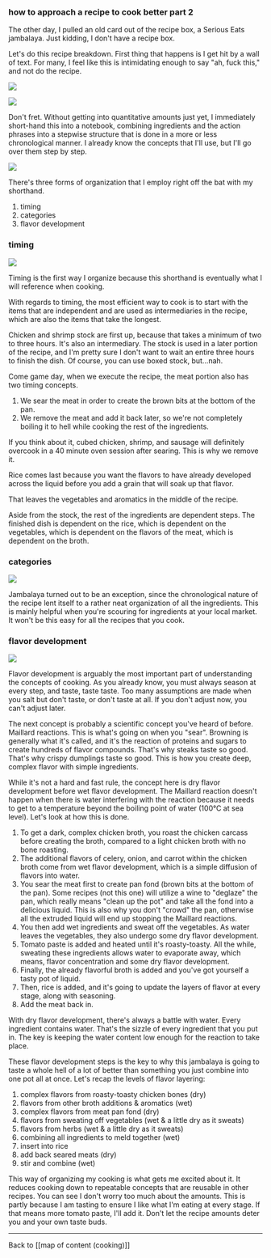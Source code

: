 ### how to approach a recipe to cook better part 2

The other day, I pulled an old card out of the recipe box, a Serious Eats jambalaya. Just kidding, I don't have a recipe box. 

Let's do this recipe breakdown. First thing that happens is I get hit by a wall of text. For many, I feel like this is intimidating enough to say "ah, fuck this," and not do the recipe.

![](recipe-2-1.png)

![](recipe-2-2.png)

Don't fret. Without getting into quantitative amounts just yet, I immediately short-hand this into a notebook, combining ingredients and the action phrases into a stepwise structure that is done in a more or less chronological manner. I already know the concepts that I'll use, but I'll go over them step by step.

![](recipe-2-3.png)

There's three forms of organization that I employ right off the bat with my shorthand.

1. timing
2. categories
3. flavor development

### timing

![](recipe-2-4.png)

Timing is the first way I organize because this shorthand is eventually what I will reference when cooking.

With regards to timing, the most efficient way to cook is to start with the items that are independent and are used as intermediaries in the recipe, which are also the items that take the longest. 

Chicken and shrimp stock are first up, because that takes a minimum of two to three hours. It's also an intermediary. The stock is used in a later portion of the recipe, and I'm pretty sure I don't want to wait an entire three hours to finish the dish. Of course, you can use boxed stock, but…nah.

Come game day, when we execute the recipe, the meat portion also has two timing concepts. 

1. We sear the meat in order to create the brown bits at the bottom of the pan.
2. We remove the meat and add it back later, so we're not completely boiling it to hell while cooking the rest of the ingredients.

If you think about it, cubed chicken, shrimp, and sausage will definitely overcook in a 40 minute oven session after searing. This is why we remove it.

Rice comes last because you want the flavors to have already developed across the liquid before you add a grain that will soak up that flavor.

That leaves the vegetables and aromatics in the middle of the recipe. 

Aside from the stock, the rest of the ingredients are dependent steps. The finished dish is dependent on the rice, which is dependent on the vegetables, which is dependent on the flavors of the meat, which is dependent on the broth.

### categories

![](recipe-2-5.png)

Jambalaya turned out to be an exception, since the chronological nature of the recipe lent itself to a rather neat organization of all the ingredients. This is mainly helpful when you're scouring for ingredients at your local market. It won't be this easy for all the recipes that you cook.

### flavor development

![](recipe-2-6.png)

Flavor development is arguably the most important part of understanding the concepts of cooking. As you already know, you must always season at every step, and taste, taste taste. Too many assumptions are made when you salt but don't taste, or don't taste at all. If you don't adjust now, you can't adjust later.

The next concept is probably a scientific concept you've heard of before. Maillard reactions. This is what's going on when you "sear". Browning is generally what it's called, and it's the reaction of proteins and sugars to create hundreds of flavor compounds. That's why steaks taste so good. That's why crispy dumplings taste so good. This is how you create deep, complex flavor with simple ingredients.  
  
While it's not a hard and fast rule, the concept here is dry flavor development before wet flavor development. The Maillard reaction doesn't happen when there is water interfering with the reaction because it needs to get to a temperature beyond the boiling point of water (100°C at sea level). Let's look at how this is done.

1. To get a dark, complex chicken broth, you roast the chicken carcass before creating the broth, compared to a light chicken broth with no bone roasting.
2. The additional flavors of celery, onion, and carrot within the chicken broth come from wet flavor development, which is a simple diffusion of flavors into water.
3. You sear the meat first to create pan fond (brown bits at the bottom of the pan). Some recipes (not this one) will utilize a wine to "deglaze" the pan, which really means "clean up the pot" and take all the fond into a delicious liquid. This is also why you don't "crowd" the pan, otherwise all the extruded liquid will end up stopping the Maillard reactions.
4. You then add wet ingredients and sweat off the vegetables. As water leaves the vegetables, they also undergo some dry flavor development. 
5. Tomato paste is added and heated until it's roasty-toasty. All the while, sweating these ingredients allows water to evaporate away, which means, flavor concentration and some dry flavor development.
6. Finally, the already flavorful broth is added and you've got yourself a tasty pot of liquid.
7. Then, rice is added, and it's going to update the layers of flavor at every stage, along with seasoning.
8. Add the meat back in. 

With dry flavor development, there's always a battle with water. Every ingredient contains water. That's the sizzle of every ingredient that you put in. The key is keeping the water content low enough for the reaction to take place. 

These flavor development steps is the key to why this jambalaya is going to taste a whole hell of a lot of better than something you just combine into one pot all at once. Let's recap the levels of flavor layering:

1. complex flavors from roasty-toasty chicken bones (dry)
2. flavors from other broth additions & aromatics (wet)
3. complex flavors from meat pan fond (dry)
4. flavors from sweating off vegetables (wet & a little dry as it sweats)
5. flavors from herbs (wet & a little dry as it sweats)
6. combining all ingredients to meld together (wet)
7. insert into rice
8. add back seared meats (dry)
9. stir and combine (wet)

This way of organizing my cooking is what gets me excited about it. It reduces cooking down to repeatable concepts that are reusable in other recipes. You can see I don't worry too much about the amounts. This is partly because I am tasting to ensure I like what I'm eating at every stage. If that means more tomato paste, I'll add it. Don't let the recipe amounts deter you and your own taste buds.

---

Back to [[map of content (cooking)]]